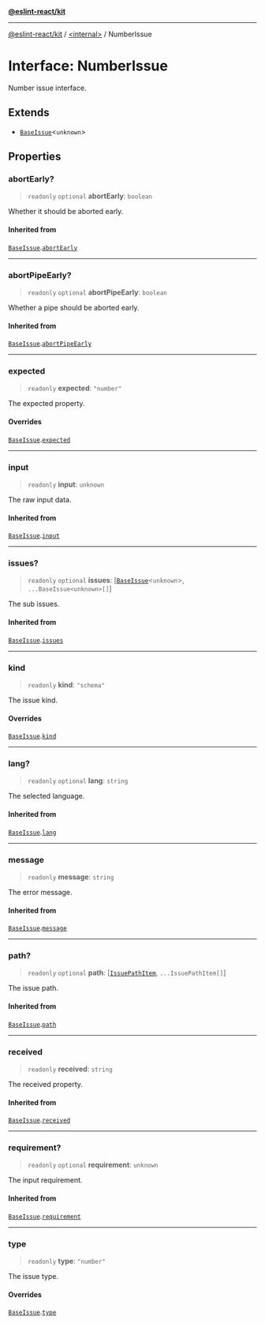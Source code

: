 [**@eslint-react/kit**](../../README.md)

***

[@eslint-react/kit](../../README.md) / [\<internal\>](../README.md) / NumberIssue

# Interface: NumberIssue

Number issue interface.

## Extends

- [`BaseIssue`](BaseIssue.md)\<`unknown`\>

## Properties

### abortEarly?

> `readonly` `optional` **abortEarly**: `boolean`

Whether it should be aborted early.

#### Inherited from

[`BaseIssue`](BaseIssue.md).[`abortEarly`](BaseIssue.md#abortearly)

***

### abortPipeEarly?

> `readonly` `optional` **abortPipeEarly**: `boolean`

Whether a pipe should be aborted early.

#### Inherited from

[`BaseIssue`](BaseIssue.md).[`abortPipeEarly`](BaseIssue.md#abortpipeearly)

***

### expected

> `readonly` **expected**: `"number"`

The expected property.

#### Overrides

[`BaseIssue`](BaseIssue.md).[`expected`](BaseIssue.md#expected)

***

### input

> `readonly` **input**: `unknown`

The raw input data.

#### Inherited from

[`BaseIssue`](BaseIssue.md).[`input`](BaseIssue.md#input)

***

### issues?

> `readonly` `optional` **issues**: \[[`BaseIssue`](BaseIssue.md)\<`unknown`\>, `...BaseIssue<unknown>[]`\]

The sub issues.

#### Inherited from

[`BaseIssue`](BaseIssue.md).[`issues`](BaseIssue.md#issues)

***

### kind

> `readonly` **kind**: `"schema"`

The issue kind.

#### Overrides

[`BaseIssue`](BaseIssue.md).[`kind`](BaseIssue.md#kind)

***

### lang?

> `readonly` `optional` **lang**: `string`

The selected language.

#### Inherited from

[`BaseIssue`](BaseIssue.md).[`lang`](BaseIssue.md#lang)

***

### message

> `readonly` **message**: `string`

The error message.

#### Inherited from

[`BaseIssue`](BaseIssue.md).[`message`](BaseIssue.md#message)

***

### path?

> `readonly` `optional` **path**: \[[`IssuePathItem`](../type-aliases/IssuePathItem.md), `...IssuePathItem[]`\]

The issue path.

#### Inherited from

[`BaseIssue`](BaseIssue.md).[`path`](BaseIssue.md#path)

***

### received

> `readonly` **received**: `string`

The received property.

#### Inherited from

[`BaseIssue`](BaseIssue.md).[`received`](BaseIssue.md#received)

***

### requirement?

> `readonly` `optional` **requirement**: `unknown`

The input requirement.

#### Inherited from

[`BaseIssue`](BaseIssue.md).[`requirement`](BaseIssue.md#requirement)

***

### type

> `readonly` **type**: `"number"`

The issue type.

#### Overrides

[`BaseIssue`](BaseIssue.md).[`type`](BaseIssue.md#type)
